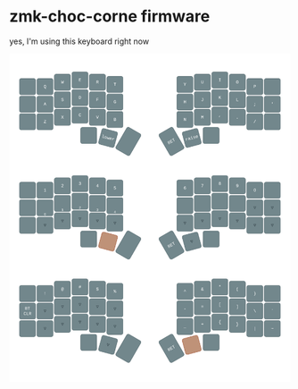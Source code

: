 # zmk-choc-corne firmware

yes, I'm using this keyboard right now

![keymap](keymap-drawer/chippy.svg)
